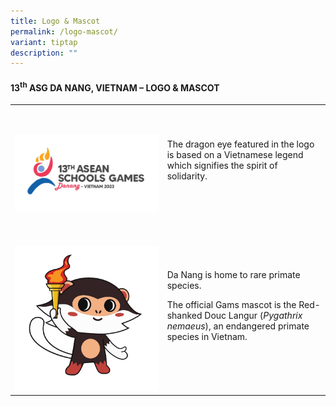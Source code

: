 ```yaml
---
title: Logo & Mascot
permalink: /logo-mascot/
variant: tiptap
description: ""
---
```

<h4><strong>13<sup>th</sup> ASG DA NANG, VIETNAM –</strong>&nbsp;<strong>LOGO &amp; MASCOT</strong>&nbsp;</h4>
<p></p>
<table>
<tbody>
<tr>
<td rowspan="1" colspan="1">
<p>&nbsp;</p>
<div class="isomer-image-wrapper">
<img style="width: 100%;" height="auto" width="100%" alt="" src="/images/2024_ASG_Logo.jpg">
</div>
</td>
<td rowspan="1" colspan="1">
<p>&nbsp;</p>
<p>The dragon eye featured in the logo is based on a Vietnamese legend which
signifies the spirit of solidarity.&nbsp;</p>
<p>&nbsp;</p>
</td>
</tr>
<tr>
<td rowspan="1" colspan="1">
<p>&nbsp;</p>
<div class="isomer-image-wrapper">
<img style="width: 100%" height="auto" width="100%" alt="" src="/images/2024_ASG_Mascot.jpg">
</div>
</td>
<td rowspan="1" colspan="1">
<p>&nbsp;</p>
<p>Da Nang is home to rare primate species.&nbsp;&nbsp;</p>
<p></p>
<p>The official Gams mascot is the Red-shanked Douc Langur (<em>Pygathrix nemaeus</em>),
an endangered primate species in Vietnam.&nbsp;&nbsp;</p>
<p>&nbsp;</p>
</td>
</tr>
</tbody>
</table>
<p></p>